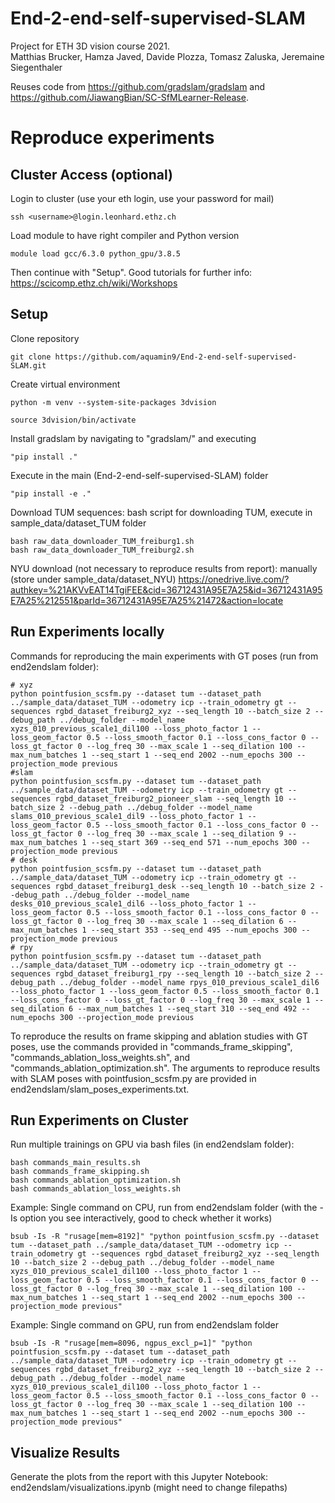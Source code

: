 # End-2-end-self-supervised-SLAM
Project for ETH 3D vision course 2021. 
<br/>
Matthias Brucker, Hamza Javed, Davide Plozza, Tomasz Zaluska, Jeremaine Siegenthaler

Reuses code from
https://github.com/gradslam/gradslam and https://github.com/JiawangBian/SC-SfMLearner-Release.

# Reproduce experiments

## Cluster Access (optional)
Login to cluster (use your eth login, use your password for mail)
```shell
ssh <username>@login.leonhard.ethz.ch
```
Load module to have right compiler and Python version
```shell
module load gcc/6.3.0 python_gpu/3.8.5
```
Then continue with "Setup".
Good tutorials for further info:
https://scicomp.ethz.ch/wiki/Workshops

## Setup
Clone repository
```shell
git clone https://github.com/aquamin9/End-2-end-self-supervised-SLAM.git
```
Create virtual environment
```shell
python -m venv --system-site-packages 3dvision
```
```shell
source 3dvision/bin/activate
```
Install gradslam by navigating to "gradslam/" and executing 
```shell
"pip install ."
```
Execute in the main (End-2-end-self-supervised-SLAM) folder 
```shell
"pip install -e ." 
```

Download TUM sequences:
bash script for downloading TUM, execute in sample_data/dataset_TUM folder 
```shell
bash raw_data_downloader_TUM_freiburg1.sh 
bash raw_data_downloader_TUM_freiburg2.sh 
```
NYU download (not necessary to reproduce results from report): manually (store under sample_data/dataset_NYU)
https://onedrive.live.com/?authkey=%21AKVvEAT14TgiFEE&cid=36712431A95E7A25&id=36712431A95E7A25%212551&parId=36712431A95E7A25%21472&action=locate



## Run Experiments locally
Commands for reproducing the main experiments with GT poses (run from end2endslam folder):
```shell
# xyz
python pointfusion_scsfm.py --dataset tum --dataset_path ../sample_data/dataset_TUM --odometry icp --train_odometry gt --sequences rgbd_dataset_freiburg2_xyz --seq_length 10 --batch_size 2 --debug_path ../debug_folder --model_name xyzs_010_previous_scale1_dil100 --loss_photo_factor 1 --loss_geom_factor 0.5 --loss_smooth_factor 0.1 --loss_cons_factor 0 --loss_gt_factor 0 --log_freq 30 --max_scale 1 --seq_dilation 100 --max_num_batches 1 --seq_start 1 --seq_end 2002 --num_epochs 300 --projection_mode previous
#slam
python pointfusion_scsfm.py --dataset tum --dataset_path ../sample_data/dataset_TUM --odometry icp --train_odometry gt --sequences rgbd_dataset_freiburg2_pioneer_slam --seq_length 10 --batch_size 2 --debug_path ../debug_folder --model_name slams_010_previous_scale1_dil9 --loss_photo_factor 1 --loss_geom_factor 0.5 --loss_smooth_factor 0.1 --loss_cons_factor 0 --loss_gt_factor 0 --log_freq 30 --max_scale 1 --seq_dilation 9 --max_num_batches 1 --seq_start 369 --seq_end 571 --num_epochs 300 --projection_mode previous
# desk
python pointfusion_scsfm.py --dataset tum --dataset_path ../sample_data/dataset_TUM --odometry icp --train_odometry gt --sequences rgbd_dataset_freiburg1_desk --seq_length 10 --batch_size 2 --debug_path ../debug_folder --model_name desks_010_previous_scale1_dil6 --loss_photo_factor 1 --loss_geom_factor 0.5 --loss_smooth_factor 0.1 --loss_cons_factor 0 --loss_gt_factor 0 --log_freq 30 --max_scale 1 --seq_dilation 6 --max_num_batches 1 --seq_start 353 --seq_end 495 --num_epochs 300 --projection_mode previous
# rpy
python pointfusion_scsfm.py --dataset tum --dataset_path ../sample_data/dataset_TUM --odometry icp --train_odometry gt --sequences rgbd_dataset_freiburg1_rpy --seq_length 10 --batch_size 2 --debug_path ../debug_folder --model_name rpys_010_previous_scale1_dil6 --loss_photo_factor 1 --loss_geom_factor 0.5 --loss_smooth_factor 0.1 --loss_cons_factor 0 --loss_gt_factor 0 --log_freq 30 --max_scale 1 --seq_dilation 6 --max_num_batches 1 --seq_start 310 --seq_end 492 --num_epochs 300 --projection_mode previous
```
To reproduce the results on frame skipping and ablation studies with GT poses, use the commands provided in "commands_frame_skipping", "commands_ablation_loss_weights.sh", and "commands_ablation_optimization.sh".
The arguments to reproduce results with SLAM poses with pointfusion_scsfm.py are provided in end2endslam/slam_poses_experiments.txt. 

## Run Experiments on Cluster
Run multiple trainings on GPU via bash files (in end2endslam folder):
```shell
bash commands_main_results.sh
bash commands_frame_skipping.sh
bash commands_ablation_optimization.sh
bash commands_ablation_loss_weights.sh
```
Example: Single command on CPU, run from end2endslam folder (with the -Is option you see interactively, good to check whether it works)

```shell
bsub -Is -R "rusage[mem=8192]" "python pointfusion_scsfm.py --dataset tum --dataset_path ../sample_data/dataset_TUM --odometry icp --train_odometry gt --sequences rgbd_dataset_freiburg2_xyz --seq_length 10 --batch_size 2 --debug_path ../debug_folder --model_name xyzs_010_previous_scale1_dil100 --loss_photo_factor 1 --loss_geom_factor 0.5 --loss_smooth_factor 0.1 --loss_cons_factor 0 --loss_gt_factor 0 --log_freq 30 --max_scale 1 --seq_dilation 100 --max_num_batches 1 --seq_start 1 --seq_end 2002 --num_epochs 300 --projection_mode previous"
```

Example: Single command on GPU, run from end2endslam folder
```shell
bsub -Is -R "rusage[mem=8096, ngpus_excl_p=1]" "python pointfusion_scsfm.py --dataset tum --dataset_path ../sample_data/dataset_TUM --odometry icp --train_odometry gt --sequences rgbd_dataset_freiburg2_xyz --seq_length 10 --batch_size 2 --debug_path ../debug_folder --model_name xyzs_010_previous_scale1_dil100 --loss_photo_factor 1 --loss_geom_factor 0.5 --loss_smooth_factor 0.1 --loss_cons_factor 0 --loss_gt_factor 0 --log_freq 30 --max_scale 1 --seq_dilation 100 --max_num_batches 1 --seq_start 1 --seq_end 2002 --num_epochs 300 --projection_mode previous"
```

## Visualize Results

Generate the plots from the report with  this  Jupyter Notebook: end2endslam/visualizations.ipynb (might need to change filepaths) 


